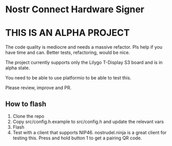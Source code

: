 # Nostr Connect Hardware Signer

# THIS IS AN ALPHA PROJECT

The code quality is mediocre and needs a massive refactor. Pls help if you have time and can. Better tests, refactoring, would be nice.

The project currently supports only the Lilygo T-Display S3 board and is in alpha state.

You need to be able to use platformio to be able to test this.

Please review, improve and PR.

## How to flash

1. Clone the repo
1. Copy src/config.h.example to src/config.h and update the relevant vars
1. Flash
1. Test with a client that supports NIP46. nostrudel.ninja is a great client for testing this. Press and hold button 1 to get a pairing QR code.
